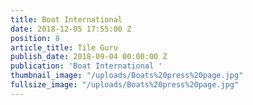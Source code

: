 ```yaml
---
title: Boat International
date: 2018-12-05 17:55:00 Z
position: 8
article_title: Tile Guru
publish_date: 2018-09-04 00:00:00 Z
publication: 'Boat International '
thumbnail_image: "/uploads/Boats%20press%20page.jpg"
fullsize_image: "/uploads/Boats%20press%20page.jpg"
---
```


